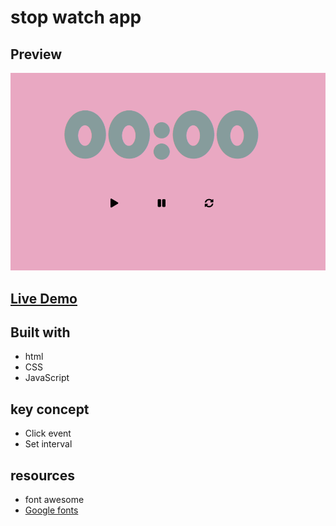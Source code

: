 # stop watch app

## Preview

![](/stop-watch-app/img/Screen%20Shot%202021-12-26%20at%206.04.44%20AM.png)

## [Live Demo](stop-watch-1.netlify.app)

## Built with

- html
- CSS
- JavaScript

## key concept

- Click event
- Set interval

## resources

- font awesome
- [Google fonts](www.Googlefont.com)